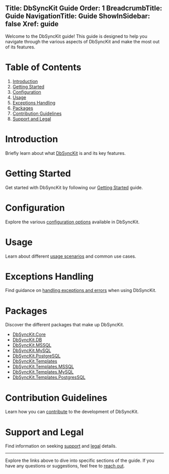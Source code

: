 ﻿﻿Title: DbSyncKit Guide
Order: 1
BreadcrumbTitle: Guide
NavigationTitle: Guide
ShowInSidebar: false
Xref: guide
---

Welcome to the DbSyncKit guide! This guide is designed to help you navigate through the various aspects of DbSyncKit and make the most out of its features.

# Table of Contents

1. [Introduction](#introduction)
2. [Getting Started](#getting-started)
3. [Configuration](#configuration)
4. [Usage](#usage)
5. [Exceptions Handling](#exceptions-handling)
6. [Packages](#packages)
7. [Contribution Guidelines](#contribution-guidelines)
8. [Support and Legal](#support-and-legal)

# Introduction <a name="introduction"></a>

Briefly learn about what [DbSyncKit](xref:overview/Introduction) is and its key features.

# Getting Started <a name="getting-started"></a>

Get started with DbSyncKit by following our [Getting Started](xref:overview/getting-started) guide.

# Configuration <a name="configuration"></a>

Explore the various [configuration options](xref:configuration) available in DbSyncKit.

# Usage <a name="usage"></a>

Learn about different [usage scenarios](xref:usage) and common use cases.

# Exceptions Handling <a name="exceptions-handling"></a>

Find guidance on [handling exceptions and errors](xref:exceptions) when using DbSyncKit.

# Packages <a name="packages"></a>

Discover the different packages that make up DbSyncKit.

- [DbSyncKit.Core](xref:packages/dbsynckit.core)
- [DbSyncKit.DB](xref:packages/dbsynckit.db)
- [DbSyncKit.MSSQL](xref:packages/dbsynckit.mssql)
- [DbSyncKit.MySQL](xref:packages/dbsynckit.mysql)
- [DbSyncKit.PostgreSQL](xref:packages/dbsynckit.postgresql)
- [DbSyncKit.Templates](xref:packages/dbsynckit.templates)
- [DbSyncKit.Templates.MSSQL](xref:packages/dbsynckit.templates.mssql)
- [DbSyncKit.Templates.MySQL](xref:packages/dbsynckit.templates.mysql)
- [DbSyncKit.Templates.PostgresSQL](xref:packages/dbsynckit.templates.postgresSQL)

# Contribution Guidelines <a name="contribution-guidelines"></a>

Learn how you can [contribute](xref:contribution) to the development of DbSyncKit.

# Support and Legal <a name="support-and-legal"></a>

Find information on seeking [support](xref:support) and [legal](xref:legal) details.

---

Explore the links above to dive into specific sections of the guide. If you have any questions or suggestions, feel free to [reach out](xref:support).